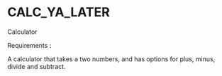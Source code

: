 # CALC_YA_LATER
Calculator

Requirements : 

A calculator that takes a two numbers, and has options for plus, minus, divide and subtract.